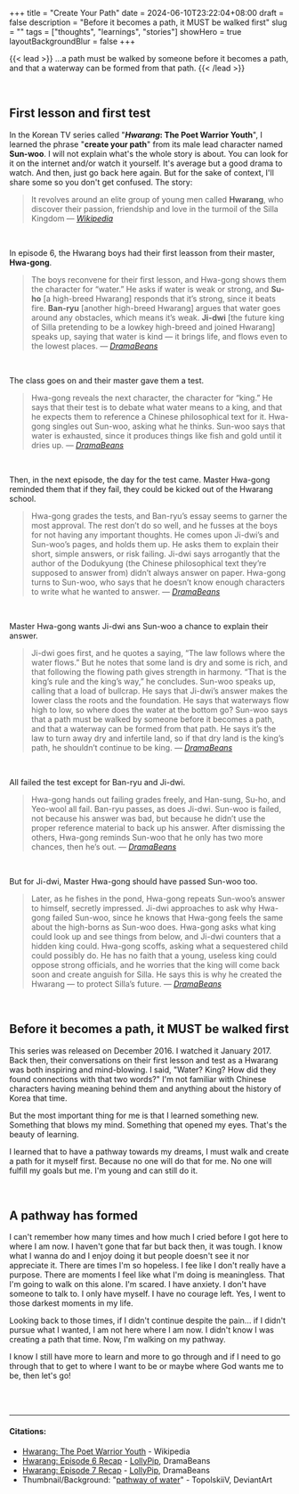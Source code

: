 +++
title = "Create Your Path"
date = 2024-06-10T23:22:04+08:00
draft = false
description = "Before it becomes a path, it MUST be walked first"
slug = ""
tags = ["thoughts", "learnings", "stories"]
showHero = true
layoutBackgroundBlur = false
+++

{{< lead >}}
...a path must be walked by someone before it becomes a path, and that a waterway can be formed from that path.
{{< /lead >}}

<br>

## First lesson and first test

In the Korean TV series called "***Hwarang*: The Poet Warrior Youth**", I learned the phrase "**create your path**" from its male lead character named **Sun-woo**. I will not explain what's the whole story is about. You can look for it on the internet and/or watch it yourself. It's average but a good drama to watch. And then, just go back here again. But for the sake of context, I'll share some so you don't get confused. The story:

> It revolves around an elite group of young men called **Hwarang**, who discover their passion, friendship and love in the turmoil of the Silla Kingdom
<cite>&mdash; <a href="https://en.wikipedia.org/wiki/Hwarang:_The_Poet_Warrior_Youth" target="_blank">Wikipedia</a></cite>

<br>

In episode 6, the Hwarang boys had their first leasson from their master, **Hwa-gong**.

> The boys reconvene for their first lesson, and Hwa-gong shows them the character for “water.” He asks if water is weak or strong, and **Su-ho** [a high-breed Hwarang] responds that it’s strong, since it beats fire. **Ban-ryu** [another high-breed Hwarang] argues that water goes around any obstacles, which means it’s weak. **Ji-dwi** [the future king of Silla pretending to be a lowkey high-breed and joined Hwarang] speaks up, saying that water is kind — it brings life, and flows even to the lowest places.
<cite>&mdash; <a href="http://www.dramabeans.com/2017/01/hwarang-episode-6/" target="_blank">DramaBeans</a></cite>

<br>

The class goes on and their master gave them a test.

> Hwa-gong reveals the next character, the character for “king.” He says that their test is to debate what water means to a king, and that he expects them to reference a Chinese philosophical text for it.
> Hwa-gong singles out Sun-woo, asking what he thinks. Sun-woo says that water is exhausted, since it produces things like fish and gold until it dries up.
<cite>&mdash; <a href="http://www.dramabeans.com/2017/01/hwarang-episode-6/" target="_blank">DramaBeans</a></cite>

<br>

Then, in the next episode, the day for the test came. Master Hwa-gong reminded them that if they fail, they could be kicked out of the Hwarang school.

> Hwa-gong grades the tests, and Ban-ryu’s essay seems to garner the most approval. The rest don’t do so well, and he fusses at the boys for not having any important thoughts.
> He comes upon Ji-dwi’s and Sun-woo’s pages, and holds them up. He asks them to explain their short, simple answers, or risk failing. Ji-dwi says arrogantly that the author of the Dodukyung (the Chinese philosophical text they’re supposed to answer from) didn’t always answer on paper. Hwa-gong turns to Sun-woo, who says that he doesn’t know enough characters to write what he wanted to answer.
<cite>&mdash; <a href="http://www.dramabeans.com/2017/01/hwarang-episode-7/" target="_blank">DramaBeans</a></cite>

<br>

Master Hwa-gong wants Ji-dwi ans Sun-woo a chance to explain their answer.

> Ji-dwi goes first, and he quotes a saying, “The law follows where the water flows.” But he notes that some land is dry and some is rich, and that following the flowing path gives strength in harmony. “That is the king’s rule and the king’s way,” he concludes.
> Sun-woo speaks up, calling that a load of bullcrap. He says that Ji-dwi’s answer makes the lower class the roots and the foundation. He says that waterways flow high to low, so where does the water at the bottom go?
> Sun-woo says that a path must be walked by someone before it becomes a path, and that a waterway can be formed from that path. He says it’s the law to turn away dry and infertile land, so if that dry land is the king’s path, he shouldn’t continue to be king.
<cite>&mdash; <a href="http://www.dramabeans.com/2017/01/hwarang-episode-7/" target="_blank">DramaBeans</a></cite>

<br>

All failed the test except for Ban-ryu and Ji-dwi.

> Hwa-gong hands out failing grades freely, and Han-sung, Su-ho, and Yeo-wool all fail. Ban-ryu passes, as does Ji-dwi. Sun-woo is failed, not because his answer was bad, but because he didn’t use the proper reference material to back up his answer.
> After dismissing the others, Hwa-gong reminds Sun-woo that he only has two more chances, then he’s out.
<cite>&mdash; <a href="http://www.dramabeans.com/2017/01/hwarang-episode-7/" target="_blank">DramaBeans</a></cite>

<br>

But for Ji-dwi, Master Hwa-gong should have passed Sun-woo too.

> Later, as he fishes in the pond, Hwa-gong repeats Sun-woo’s answer to himself, secretly impressed. Ji-dwi approaches to ask why Hwa-gong failed Sun-woo, since he knows that Hwa-gong feels the same about the high-borns as Sun-woo does. Hwa-gong asks what king could look up and see things from below, and Ji-dwi counters that a hidden king could.
> Hwa-gong scoffs, asking what a sequestered child could possibly do. He has no faith that a young, useless king could oppose strong officials, and he worries that the king will come back soon and create anguish for Silla. He says this is why he created the Hwarang — to protect Silla’s future.
<cite>&mdash; <a href="http://www.dramabeans.com/2017/01/hwarang-episode-7/" target="_blank">DramaBeans</a></cite>

<br>

## Before it becomes a path, it MUST be walked first

This series was released on December 2016. I watched it January 2017. Back then, their conversations on their first lesson and test as a Hwarang was both inspiring and mind-blowing. I said, "Water? King? How did they found connections with that two words?" I'm not familiar with Chinese characters having meaning behind them and anything about the history of Korea that time.

But the most important thing for me is that I learned something new. Something that blows my mind. Something that opened my eyes. That's the beauty of learning.

I learned that to have a pathway towards my dreams, I must walk and create a path for it myself first. Because no one will do that for me. No one will fulfill my goals but me. I'm young and can still do it.

<br>

## A pathway has formed

I can't remember how many times and how much I cried before I got here to where I am now. I haven't gone that far but back then, it was tough. I know what I wanna do and I enjoy doing it but people doesn't see it nor appreciate it. There are times I'm so hopeless. I fee like I don't really have a purpose. There are moments I feel like what I'm doing is meaningless. That I'm going to walk on this alone. I'm scared. I have anxiety. I don't have someone to talk to. I only have myself. I have no courage left. Yes, I went to those darkest moments in my life.

Looking back to those times, if I didn't continue despite the pain... if I didn't pursue what I wanted, I am not here where I am now. I didn't know I was creating a path that time. Now, I'm walking on my pathway.

I know I still have more to learn and more to go through and  if I need to go through that to get to where I want to be or maybe where God wants me to be, then let's go!

<br>
<br>


___

#### Citations:
- <a href="https://en.wikipedia.org/wiki/Hwarang:_The_Poet_Warrior_Youth" target="_blank">Hwarang: The Poet Warrior Youth</a> - Wikipedia
- <a href="http://www.dramabeans.com/2017/01/hwarang-episode-6/" target="_blank">Hwarang: Episode 6 Recap</a> - <a href="https://www.dramabeans.com/members/LollyPip" target="_blank">LollyPip</a>, DramaBeans
- <a href="http://www.dramabeans.com/2017/01/hwarang-episode-7/" target="_blank">Hwarang: Episode 7 Recap</a> - <a href="https://www.dramabeans.com/members/LollyPip" target="_blank">LollyPip</a>, DramaBeans
- Thumbnail/Background: "<a href="https://www.deviantart.com/topolskiiv/art/pathway-of-water-209459042" target="_blank">pathway of water</a>" - TopolskiiV, DeviantArt

